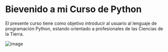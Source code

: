 # Bievenido a mi Curso de Python 

El presente curso tiene como objetivo introducir al usuario al lenguaje de programación Python, estando orientado a profesionales de las Ciencias de la Tierra.

![image](https://github.com/nguardo24/CursoPython/assets/111257495/ea04580c-f6ec-4223-aedc-248cab7515f8)
